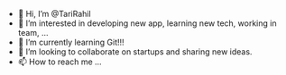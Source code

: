 - 👋 Hi, I’m @TariRahil
- 👀 I’m interested in developing new app, learning new tech, working in team, ...
- 🌱 I’m currently learning Git!!!
- 💞️ I’m looking to collaborate on startups and sharing new ideas.
- 📫 How to reach me ...

<!---
TariRahil/TariRahil is a ✨ special ✨ repository because its `README.md` (this file) appears on your GitHub profile.
You can click the Preview link to take a look at your changes.
--->
